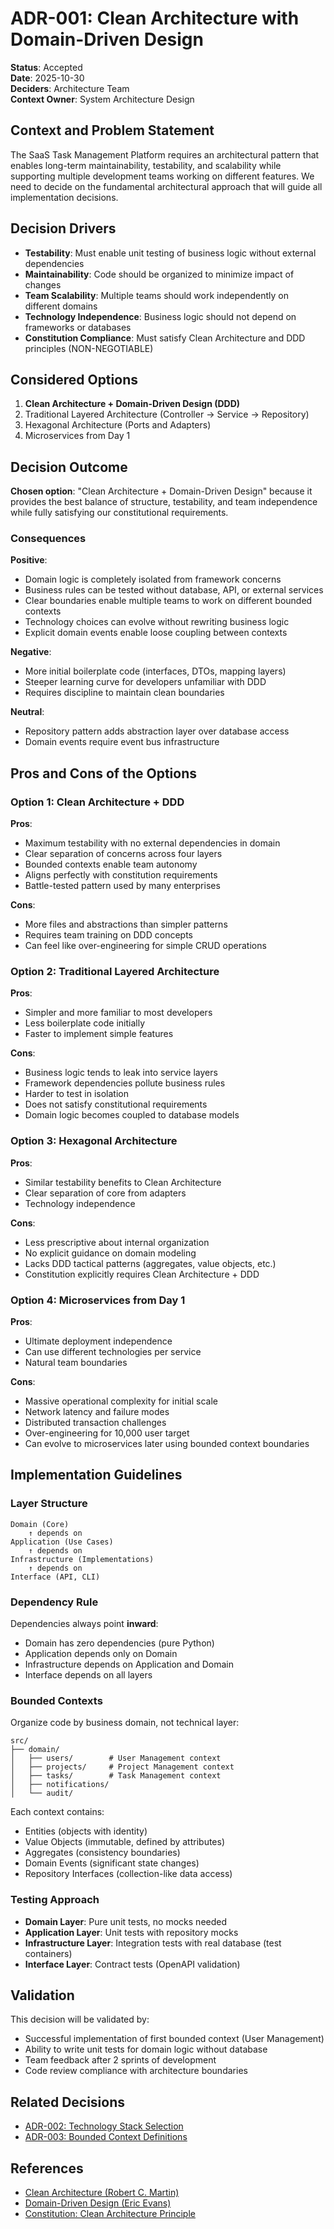 # ADR-001: Clean Architecture with Domain-Driven Design

**Status**: Accepted  
**Date**: 2025-10-30  
**Deciders**: Architecture Team  
**Context Owner**: System Architecture Design

## Context and Problem Statement

The SaaS Task Management Platform requires an architectural pattern that enables long-term maintainability, testability, and scalability while supporting multiple development teams working on different features. We need to decide on the fundamental architectural approach that will guide all implementation decisions.

## Decision Drivers

- **Testability**: Must enable unit testing of business logic without external dependencies
- **Maintainability**: Code should be organized to minimize impact of changes
- **Team Scalability**: Multiple teams should work independently on different domains
- **Technology Independence**: Business logic should not depend on frameworks or databases
- **Constitution Compliance**: Must satisfy Clean Architecture and DDD principles (NON-NEGOTIABLE)

## Considered Options

1. **Clean Architecture + Domain-Driven Design (DDD)**
2. Traditional Layered Architecture (Controller → Service → Repository)
3. Hexagonal Architecture (Ports and Adapters)
4. Microservices from Day 1

## Decision Outcome

**Chosen option**: "Clean Architecture + Domain-Driven Design" because it provides the best balance of structure, testability, and team independence while fully satisfying our constitutional requirements.

### Consequences

**Positive**:

- Domain logic is completely isolated from framework concerns
- Business rules can be tested without database, API, or external services
- Clear boundaries enable multiple teams to work on different bounded contexts
- Technology choices can evolve without rewriting business logic
- Explicit domain events enable loose coupling between contexts

**Negative**:

- More initial boilerplate code (interfaces, DTOs, mapping layers)
- Steeper learning curve for developers unfamiliar with DDD
- Requires discipline to maintain clean boundaries

**Neutral**:

- Repository pattern adds abstraction layer over database access
- Domain events require event bus infrastructure

## Pros and Cons of the Options

### Option 1: Clean Architecture + DDD

**Pros**:

- Maximum testability with no external dependencies in domain
- Clear separation of concerns across four layers
- Bounded contexts enable team autonomy
- Aligns perfectly with constitution requirements
- Battle-tested pattern used by many enterprises

**Cons**:

- More files and abstractions than simpler patterns
- Requires team training on DDD concepts
- Can feel like over-engineering for simple CRUD operations

### Option 2: Traditional Layered Architecture

**Pros**:

- Simpler and more familiar to most developers
- Less boilerplate code initially
- Faster to implement simple features

**Cons**:

- Business logic tends to leak into service layers
- Framework dependencies pollute business rules
- Harder to test in isolation
- Does not satisfy constitutional requirements
- Domain logic becomes coupled to database models

### Option 3: Hexagonal Architecture

**Pros**:

- Similar testability benefits to Clean Architecture
- Clear separation of core from adapters
- Technology independence

**Cons**:

- Less prescriptive about internal organization
- No explicit guidance on domain modeling
- Lacks DDD tactical patterns (aggregates, value objects, etc.)
- Constitution explicitly requires Clean Architecture + DDD

### Option 4: Microservices from Day 1

**Pros**:

- Ultimate deployment independence
- Can use different technologies per service
- Natural team boundaries

**Cons**:

- Massive operational complexity for initial scale
- Network latency and failure modes
- Distributed transaction challenges
- Over-engineering for 10,000 user target
- Can evolve to microservices later using bounded context boundaries

## Implementation Guidelines

### Layer Structure

```
Domain (Core)
    ↑ depends on
Application (Use Cases)
    ↑ depends on
Infrastructure (Implementations)
    ↑ depends on
Interface (API, CLI)
```

### Dependency Rule

Dependencies always point **inward**:

- Domain has zero dependencies (pure Python)
- Application depends only on Domain
- Infrastructure depends on Application and Domain
- Interface depends on all layers

### Bounded Contexts

Organize code by business domain, not technical layer:

```
src/
├── domain/
│   ├── users/        # User Management context
│   ├── projects/     # Project Management context
│   ├── tasks/        # Task Management context
│   ├── notifications/
│   └── audit/
```

Each context contains:

- Entities (objects with identity)
- Value Objects (immutable, defined by attributes)
- Aggregates (consistency boundaries)
- Domain Events (significant state changes)
- Repository Interfaces (collection-like data access)

### Testing Approach

- **Domain Layer**: Pure unit tests, no mocks needed
- **Application Layer**: Unit tests with repository mocks
- **Infrastructure Layer**: Integration tests with real database (test containers)
- **Interface Layer**: Contract tests (OpenAPI validation)

## Validation

This decision will be validated by:

- Successful implementation of first bounded context (User Management)
- Ability to write unit tests for domain logic without database
- Team feedback after 2 sprints of development
- Code review compliance with architecture boundaries

## Related Decisions

- [ADR-002: Technology Stack Selection](./adr-002-technology-stack.md)
- [ADR-003: Bounded Context Definitions](./adr-003-bounded-contexts.md)

## References

- [Clean Architecture (Robert C. Martin)](https://blog.cleancoder.com/uncle-bob/2012/08/13/the-clean-architecture.html)
- [Domain-Driven Design (Eric Evans)](https://www.domainlanguage.com/ddd/)
- [Constitution: Clean Architecture Principle](../../.specify/memory/constitution.md#i-clean-architecture-non-negotiable)
